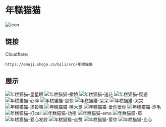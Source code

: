 # 年糕猫猫
![icon](https://emoji.shojo.cn/bili/src/年糕猫猫/icon.png)
## 链接
Cloudflare:
```
https://emoji.shojo.cn/bili/src/年糕猫猫
```
## 展示
![年糕猫猫-星星眼](https://emoji.shojo.cn/bili/src/年糕猫猫/年糕猫猫-星星眼.png)
![年糕猫猫-撒娇](https://emoji.shojo.cn/bili/src/年糕猫猫/年糕猫猫-撒娇.png)
![年糕猫猫-送花](https://emoji.shojo.cn/bili/src/年糕猫猫/年糕猫猫-送花.png)
![年糕猫猫-疑惑](https://emoji.shojo.cn/bili/src/年糕猫猫/年糕猫猫-疑惑.png)
![年糕猫猫-心碎](https://emoji.shojo.cn/bili/src/年糕猫猫/年糕猫猫-心碎.png)
![年糕猫猫-震惊](https://emoji.shojo.cn/bili/src/年糕猫猫/年糕猫猫-震惊.png)
![年糕猫猫-呆呆](https://emoji.shojo.cn/bili/src/年糕猫猫/年糕猫猫-呆呆.png)
![年糕猫猫-哭哭](https://emoji.shojo.cn/bili/src/年糕猫猫/年糕猫猫-哭哭.png)
![年糕猫猫-求投喂](https://emoji.shojo.cn/bili/src/年糕猫猫/年糕猫猫-求投喂.png)
![年糕猫猫-睡大觉](https://emoji.shojo.cn/bili/src/年糕猫猫/年糕猫猫-睡大觉.png)
![年糕猫猫-爱你爱你](https://emoji.shojo.cn/bili/src/年糕猫猫/年糕猫猫-爱你爱你.png)
![年糕猫猫-炸毛](https://emoji.shojo.cn/bili/src/年糕猫猫/年糕猫猫-炸毛.png)
![年糕猫猫-打call](https://emoji.shojo.cn/bili/src/年糕猫猫/年糕猫猫-打call.png)
![年糕猫猫-功德](https://emoji.shojo.cn/bili/src/年糕猫猫/年糕猫猫-功德.png)
![年糕猫猫-emo](https://emoji.shojo.cn/bili/src/年糕猫猫/年糕猫猫-emo.png)
![年糕猫猫-耶](https://emoji.shojo.cn/bili/src/年糕猫猫/年糕猫猫-耶.png)
![年糕猫猫-爱心发射](https://emoji.shojo.cn/bili/src/年糕猫猫/年糕猫猫-爱心发射.png)
![年糕猫猫-点赞](https://emoji.shojo.cn/bili/src/年糕猫猫/年糕猫猫-点赞.png)
![年糕猫猫-爱你](https://emoji.shojo.cn/bili/src/年糕猫猫/年糕猫猫-爱你.png)
![年糕猫猫-比心](https://emoji.shojo.cn/bili/src/年糕猫猫/年糕猫猫-比心.png)
